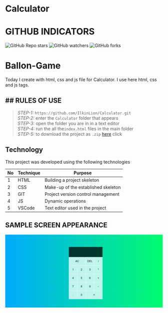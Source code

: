 # Calculator
 
# GITHUB INDICATORS

![GitHub Repo stars](https://img.shields.io/github/stars/IlkinLion/Calculator?style=for-the-badge)
![GitHub watchers](https://img.shields.io/github/watchers/IlkinLion/Calculator?style=for-the-badge)
![GitHub forks](https://img.shields.io/github/forks/IlkinLion/Calculator?style=for-the-badge)

  # Ballon-Game

Today I create with html, css and js file for Calculator. I use here html, css and js tags. 
## ## RULES OF USE

> *STEP-1:* `https://github.com/IlkinLion/Calculator.git` <br/>
> *STEP-2:*  enter the `Calculator` folder that appears <br/>
> *STEP-3:*  open the folder you are in in a text editor <br/>
> *STEP-4:*  run the  all the`index.html` files in the main folder <br/>
> *STEP-5:*  to download the project as `.zip`  [here](https://github.com/IlkinLion/Calculator/archive/refs/heads/main.zip) click <br/>


## Technology

This project was developed using the following technologies

| No | Technique | Purpose |
| - | ---------- | --------------------- |
| 1 | HTML | Building a project skeleton |
| 2 | CSS |  Make-up of the established skeleton |
| 3 | GIT |  Project version control management |
| 4 | JS | Dynamic operations |
| 5 | VSCode | Text editor used in the project |


## SAMPLE SCREEN APPEARANCE

![There was a screenshot here](./screen2.PNG)
